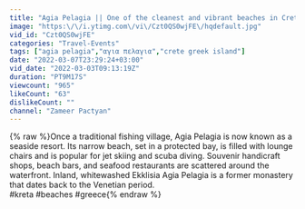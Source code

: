 ```yaml
---
title: "Agia Pelagia || One of the cleanest and vibrant beaches in Crete || Plus tow other close by beaches!"
image: "https:\/\/i.ytimg.com\/vi\/Czt0QS0wjFE\/hqdefault.jpg"
vid_id: "Czt0QS0wjFE"
categories: "Travel-Events"
tags: ["agia pelagia","αγια πελαγια","crete greek island"]
date: "2022-03-07T23:29:24+03:00"
vid_date: "2022-03-03T09:13:19Z"
duration: "PT9M17S"
viewcount: "965"
likeCount: "63"
dislikeCount: ""
channel: "Zameer Pactyan"
---
```

{% raw %}Once a traditional fishing village, Agia Pelagia is now known as a seaside resort. Its narrow beach, set in a protected bay, is filled with lounge chairs and is popular for jet skiing and scuba diving. Souvenir handicraft shops, beach bars, and seafood restaurants are scattered around the waterfront. Inland, whitewashed Ekklisia Agia Pelagia is a former monastery that dates back to the Venetian period.<br />#kreta #beaches #greece{% endraw %}

